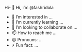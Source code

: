 Hi- 👋 Hi, I’m @fashridola
- 👀 I’m interested in ...
- 🌱 I’m currently learning ...
- 💞️ I’m looking to collaborate on ...
- 📫 How to reach me ...
- 😄 Pronouns: ...
- ⚡ Fun fact: ...

<!---
fashridola/fashridola is a ✨ special ✨ repository because its `README.md` (this file) appears on your GitHub profile.
You can click the Preview link to take a look at your changes.
--->
